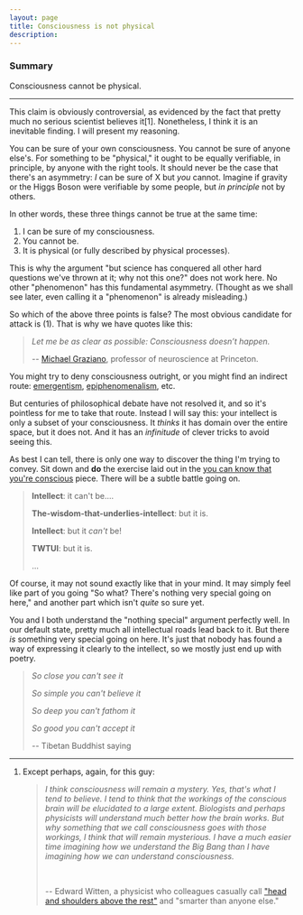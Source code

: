 ```yaml
---
layout: page
title: Consciousness is not physical
description:
---
```


### Summary

Consciousness cannot be physical.

---

This claim is obviously controversial, as evidenced by the fact that pretty 
much no serious scientist believes it[1]. Nonetheless, I think it is an 
inevitable finding. I will present my reasoning.

You can be sure of your own consciousness. You cannot be sure of anyone
else's.
For something to be "physical," it ought to be equally verifiable, in
principle, by anyone with the right tools. It should never be the case that
there's an asymmetry: *I* can be sure of X but *you* cannot. Imagine if 
gravity or the Higgs Boson were verifiable by some people, but *in principle* 
not by others. 

In other words, these three things cannot be true at the same time:

1. I can be sure of my consciousness.
1. You cannot be.
1. It is physical (or fully described by physical processes).

This is why the argument "but science has conquered all other
hard questions we've thrown at it; why not this one?" does not work here. No
other "phenomenon" has this fundamental asymmetry. (Thought as we shall see 
later, even calling it a "phenomenon" is already misleading.)

So which of the above three points is false?
The most obvious candidate for attack is (1). That is why we have quotes
like this:

> *Let me be as clear as possible: Consciousness doesn’t happen.*
> &nbsp;
>
> -- [Michael Graziano](https://www.theatlantic.com/science/archive/2016/01/consciousness-color-brain/423522/),
> professor of neuroscience at Princeton.

You might try to deny consciousness outright, or you might find an indirect
route: [emergentism](https://plato.stanford.edu/entries/properties-emergent/), [epiphenomenalism](https://plato.stanford.edu/entries/epiphenomenalism/), etc.

But centuries of philosophical debate have not resolved it, and so it's
pointless for me to take that route. Instead I will say this: your 
intellect is only a subset of your consciousness. It *thinks* it has domain 
over the entire space, but it does not. And it has an *infinitude* of clever 
tricks to avoid seeing this. 

As best I can tell, there is only one way to discover the thing I'm trying
to convey. Sit down and **do** the exercise laid out in the [you can know
that you're conscious](your-consciousness.html) piece. There will be a
subtle battle going on.

> **Intellect**: it can't be....
>
> **The-wisdom-that-underlies-intellect**: but it is.
>
> **Intellect**: but it *can't* be!
>
> **TWTUI**: but it is.
>
> ...

Of course, it may not sound exactly like that in your mind. It may simply feel
like part of you going "So what? There's nothing very special going on here,"
and another part which isn't *quite* so sure yet.

You and I both understand the "nothing special" argument perfectly well. In
our default state, pretty much all intellectual roads lead back to it.
But there *is* something very special going on here. It's just that nobody has
found a way of expressing it clearly to the intellect, so we mostly just end
up with poetry.

> *So close you can't see it*
>
> *So simple you can't believe it*
>
> *So deep you can't fathom it*
>
> *So good you can't accept it*
>
> -- Tibetan Buddhist saying

---

1. Except perhaps, again, for this guy:

   > *I think consciousness will remain a mystery. Yes, that's what I tend
to believe. I tend to think that the workings of the conscious brain
will be elucidated to a large extent. Biologists and perhaps physicists
will understand much better how the brain works. But why something that
we call consciousness goes with those workings, I think that will remain
mysterious. I have a much easier time imagining how we understand the
Big Bang than I have imagining how we can understand consciousness.*
   >
   > &nbsp;
   >
   > -- Edward Witten, a physicist who colleagues casually call ["head and shoulders above the rest"](http://www.nytimes.com/1987/10/18/magazine/a-theory-of-everything.html?pagewanted=all) and "smarter than anyone else."
